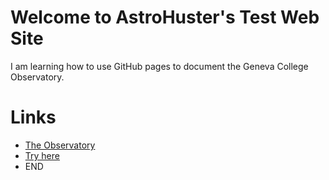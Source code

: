 # Welcome to AstroHuster's Test Web Site
I am learning how to use GitHub pages to document the Geneva College Observatory.

# Links

- [The Observatory](https://AstroHuster.github.io/AH-Test_Web_Page/The_Observatory.md)
- [Try here](The_Observatory.md)
- END
